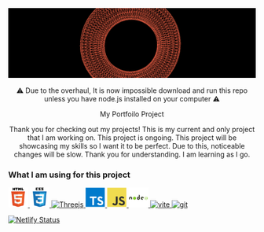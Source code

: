 <div align = "center">
<img src="/src/Images/Public/Showoff.png">
<p>⚠ Due to the overhaul, It is now impossible download and run this repo unless you have node.js installed on your computer ⚠</p 
<h3> My Portfoilo Project</h3>
<p> Thank you for checking out my projects! This is my current and only project that I am working on. This project is ongoing. This project will be showcasing my skills so I want it to be perfect. Due to this, noticeable changes will be slow. Thank you for understanding. I am learning as I go.</p>
</div>

<h3> What I am using for this project</h3>

<div align="left"> 
<!--Front end -->
<a href="https://www.w3schools.com/html/html_intro.asp" target="_blank"> <img src="https://raw.githubusercontent.com/devicons/devicon/master/icons/html5/html5-original-wordmark.svg" alt="Html5" width="40" height="40"/> </a> 
<a href="https://www.w3schools.com/css/" target="_blank"> <img src="https://raw.githubusercontent.com/devicons/devicon/master/icons/css3/css3-original-wordmark.svg" alt="css3" width="40" height="40"/> </a> 
<a href="https://threejs.org/" target="_blank"> <img src="https://cdn.jsdelivr.net/npm/simple-icons@v4/icons/three-dot-js.svg" alt="Threejs" width="40" height="40"/> </a>
<!--backend-->
<a href="https://www.typescriptlang.org/" target="_blank"> <img src="https://raw.githubusercontent.com/devicons/devicon/master/icons/typescript/typescript-original.svg" alt="typescript" width="40" height="40"/> </a>
<a href="https://developer.mozilla.org/en-US/docs/Web/JavaScript" target="_blank"> <img src="https://raw.githubusercontent.com/devicons/devicon/master/icons/javascript/javascript-original.svg" alt="javascript" width="40" height="40"/> </a> 
<a href="https://nodejs.org" target="_blank"> <img src="https://raw.githubusercontent.com/devicons/devicon/master/icons/nodejs/nodejs-original-wordmark.svg" alt="nodejs" width="40" height="40"/> </a> 
<a href="https://vitejs.dev/" target="_blank"> <img src="https://vitejs.dev/logo.svg" alt="vite" width="40" height="40"/> </a>
<!--management-->
<a href="https://git-scm.com/" target="_blank"> <img src="https://www.vectorlogo.zone/logos/git-scm/git-scm-icon.svg" alt="git" width="40" height="40"/> </a> 
 </div> 


[![Netlify Status](https://api.netlify.com/api/v1/badges/8736448c-411c-41ef-ada2-1f72aea027d1/deploy-status)](https://app.netlify.com/sites/competent-liskov-0381a2/deploys)